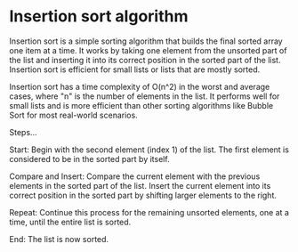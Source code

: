 # Insertion sort algorithm

Insertion sort is a simple sorting algorithm that builds the final sorted array one item at a time. It works by taking one element from the unsorted part of the list and inserting it into its correct position in the sorted part of the list. Insertion sort is efficient for small lists or lists that are mostly sorted.

Insertion sort has a time complexity of O(n^2) in the worst and average cases, where "n" is the number of elements in the list. It performs well for small lists and is more efficient than other sorting algorithms like Bubble Sort for most real-world scenarios.

Steps…

Start: Begin with the second element (index 1) of the list. The first element is considered to be in the sorted part by itself.

Compare and Insert: Compare the current element with the previous elements in the sorted part of the list. Insert the current element into its correct position in the sorted part by shifting larger elements to the right.

Repeat: Continue this process for the remaining unsorted elements, one at a time, until the entire list is sorted.

End: The list is now sorted.


